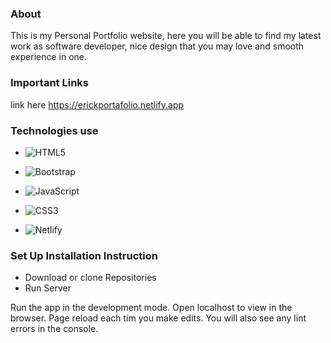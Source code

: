 ### About 

This is my Personal Portfolio website, here you will be able to find my latest work as software developer, nice design that you may love and smooth experience in one.


### Important Links 

link here  https://erickportafolio.netlify.app



### Technologies use 

- ![HTML5](https://img.shields.io/badge/html5-%23E34F26.svg?style=for-the-badge&logo=html5&logoColor=white)

- ![Bootstrap](https://img.shields.io/badge/bootstrap-%23563D7C.svg?style=for-the-badge&logo=bootstrap&logoColor=white)

- ![JavaScript](https://img.shields.io/badge/javascript-%23323330.svg?style=for-the-badge&logo=javascript&logoColor=%23F7DF1E)


- ![CSS3](https://img.shields.io/badge/css3-%231572B6.svg?style=for-the-badge&logo=css3&logoColor=white)

- ![Netlify](https://img.shields.io/badge/netlify-%23000000.svg?style=for-the-badge&logo=netlify&logoColor=#00C7B7)


### Set Up Installation Instruction 

- Download or clone Repositories 
-  Run Server 

Run the app in the development mode. Open localhost to view in the browser.
Page reload each tim you make edits. You will also see any lint errors in the console.
